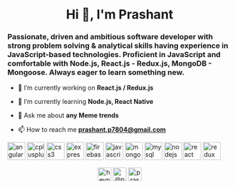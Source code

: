 <h1 align="center">Hi 👋, I'm Prashant</h1>
<h3>Passionate, driven and ambitious software developer with strong problem solving & analytical skills having experience in JavaScript-based technologies.
Proficient in JavaScript and comfortable with Node.js, React.js - Redux.js, MongoDB - Mongoose. Always eager to learn something new.</h3>

- 🔭 I’m currently working on **React.js / Redux.js**

- 🌱 I’m currently learning **Node.js, React Native**

- 💬 Ask me about **any Meme trends**

- 📫 How to reach me **prashant.p7804@gmail.com**

<p align="left">
  <img src="https://devicons.github.io/devicon/devicon.git/icons/angularjs/angularjs-original.svg" alt="angularjs" width="40" height="40"/>
  <img src="https://devicons.github.io/devicon/devicon.git/icons/cplusplus/cplusplus-original.svg" alt="cplusplus" width="40" height="40"/>
  <img src="https://devicons.github.io/devicon/devicon.git/icons/css3/css3-original-wordmark.svg" alt="css3" width="40" height="40"/> 
  <img src="https://devicons.github.io/devicon/devicon.git/icons/express/express-original-wordmark.svg" alt="express" width="40" height="40"/>
  <img src="https://www.vectorlogo.zone/logos/firebase/firebase-icon.svg" alt="firebase" width="40" height="40"/> 
  <img src="https://devicons.github.io/devicon/devicon.git/icons/javascript/javascript-original.svg" alt="javascript" width="40" height="40"/> 
  <img src="https://devicons.github.io/devicon/devicon.git/icons/mongodb/mongodb-original-wordmark.svg" alt="mongodb" width="40" height="40"/>
  <img src="https://devicons.github.io/devicon/devicon.git/icons/mysql/mysql-original-wordmark.svg" alt="mysql" width="40" height="40"/>
  <img src="https://devicons.github.io/devicon/devicon.git/icons/nodejs/nodejs-original-wordmark.svg" alt="nodejs" width="40" height="40"/>
  <img src="https://devicons.github.io/devicon/devicon.git/icons/react/react-original-wordmark.svg" alt="react" width="40" height="40"/> 
  <img src="https://devicons.github.io/devicon/devicon.git/icons/redux/redux-original.svg" alt="redux" width="40" height="40"/>
</p>

<p align="center">
<a href="https://dev.to/heyprashant" target="blank"><img align="center" src="https://cdn.jsdelivr.net/npm/simple-icons@3.0.1/icons/dev-dot-to.svg" alt="heyprashant" height="30" width="30" /></a>
<a href="https://twitter.com/@prashaxnt" target="blank"><img align="center" src="https://cdn.jsdelivr.net/npm/simple-icons@3.0.1/icons/twitter.svg" alt="@prashaxnt" height="30" width="30" /></a>
<a href="https://linkedin.com/in/prashant-panchal-a74793b1" target="blank"><img align="center" src="https://cdn.jsdelivr.net/npm/simple-icons@3.0.1/icons/linkedin.svg" alt="prashant-panchal-a74793b1" height="30" width="30" /></a>
</p>
